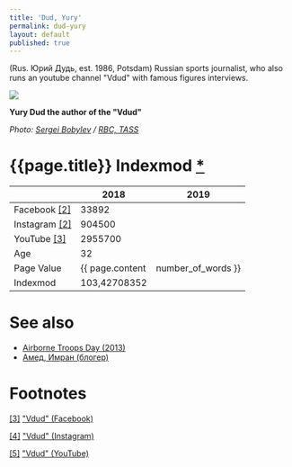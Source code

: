 ```yaml
---
title: 'Dud, Yury'
permalink: dud-yury
layout: default
published: true
---
```


(Rus. Юрий Дудь, est. 1986, Potsdam) Russian sports journalist, who also runs an youtube channel "Vdud" with famous figures interviews.

![](https://s0.rbk.ru/v6_top_pics/resized/1180xH/media/img/1/31/755101304604311.jpg)

**Yury Dud the author of the "Vdud"**

*Photo: [Sergei Bobylev](indexmod) / [RBC, TASS](https://www.rbc.ru/rbcfreenews/5a02bdbf9a79479d04ef7a63)*

# {{page.title}} Indexmod [*](indexmod)

||2018|2019|
|-|-|-|
|Facebook <span id="a1">[\[2\]](#f3)</span>|33892||
|Instagram <span id="a2">[\[2\]](#f2)</span>|904500||
|YouTube <span id="a3">[\[3\]](#f3)</span>|2955700||
|Age|32||
|Page Value|{{ page.content | number_of_words }}||
|Indexmod|103,42708352||

# See also

+ [Airborne Troops Day (2013)](airborne-troops-day-2013)
+ [Амед, Имран (блогер)](amed-imran)

# Footnotes

[[3]](#a3) <span id="f3"></span> ["Vdud" (Facebook)](https://www.facebook.com/vdud.tv/)

[[4]](#a4) <span id="f4"></span> ["Vdud" (Instagram)](https://www.instagram.com/yurydud/?hl=en)

[[5]](#a5) <span id="f5"></span> ["Vdud" (YouTube)](https://www.youtube.com/channel/UCMCgOm8GZkHp8zJ6l7_hIuA/about)
